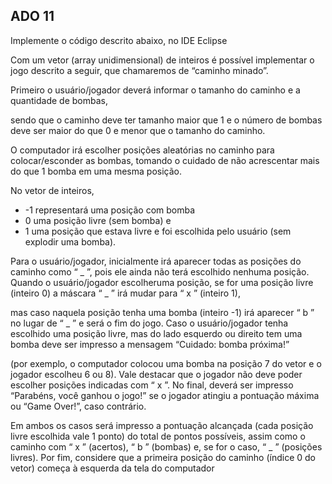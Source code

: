 ## ADO 11
Implemente o código descrito abaixo, no IDE Eclipse

Com um vetor (array unidimensional) de inteiros é possível implementar o
jogo descrito a seguir, que chamaremos de “caminho minado”.

Primeiro o usuário/jogador deverá informar o tamanho do caminho e a quantidade de
bombas, 

sendo que o caminho deve ter tamanho maior que 1 e o número de
bombas deve ser maior do que 0 e menor que o tamanho do caminho.

O computador irá escolher posições aleatórias no caminho para colocar/esconder
as bombas, tomando o cuidado de não acrescentar mais do que 1 bomba em
uma mesma posição. 

No vetor de inteiros, 
- -1 representará uma posição com bomba
- 0 uma posição livre (sem bomba) e
- 1 uma posição que estava livre e foi escolhida pelo usuário (sem explodir uma bomba).

Para o usuário/jogador, inicialmente irá aparecer todas as 
posições do caminho como “ _ ”, pois ele
ainda não terá escolhido nenhuma posição. 
Quando o usuário/jogador escolheruma posição, se for uma posição livre 
(inteiro 0) a máscara “ _ ” irá mudar
para “ x ” (inteiro 1),

 mas caso naquela posição tenha uma bomba (inteiro -1)
irá aparecer “ b ” no lugar de “ _ ” e será o fim do jogo. Caso o usuário/jogador
tenha escolhido uma posição livre, mas do lado esquerdo ou direito tem uma
bomba deve ser impresso a mensagem “Cuidado: bomba próxima!”

 (por exemplo, o computador colocou uma bomba na posição 7 do vetor e o jogador
escolheu 6 ou 8). Vale destacar que o jogador não deve poder escolher
posições indicadas com “ x ”. No final, deverá ser impresso “Parabéns, você
ganhou o jogo!” se o jogador atingiu a pontuação máxima ou “Game Over!”,
caso contrário.

 Em ambos os casos será impresso a pontuação alcançada (cada
posição livre escolhida vale 1 ponto) do total de pontos possíveis, assim como
o caminho com “ x ” (acertos), “ b ” (bombas) e, se for o caso, “ _ ” (posições
livres). Por fim, considere que a primeira posição do caminho (índice 0 do
vetor) começa à esquerda da tela do computador